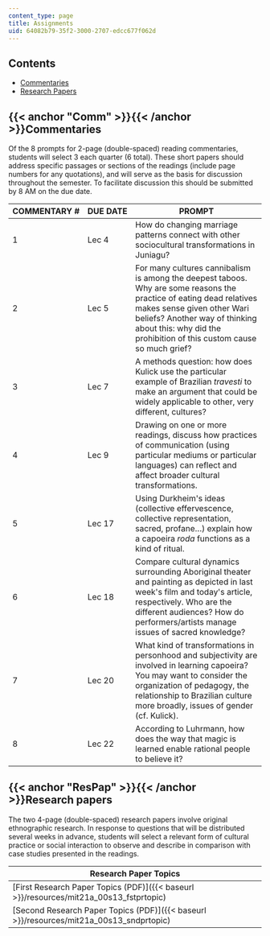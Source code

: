 ```yaml
---
content_type: page
title: Assignments
uid: 64082b79-35f2-3000-2707-edcc677f062d
---
```


Contents
--------

*   [Commentaries](#Comm)
*   [Research Papers](#ResPap)

{{< anchor "Comm" >}}{{< /anchor >}}Commentaries
------------------------------------------------

Of the 8 prompts for 2-page (double-spaced) reading commentaries, students will select 3 each quarter (6 total). These short papers should address specific passages or sections of the readings (include page numbers for any quotations), and will serve as the basis for discussion throughout the semester. To facilitate discussion this should be submitted by 8 AM on the due date.

| COMMENTARY # | DUE DATE | PROMPT |
| --- | --- | --- |
| 1 | Lec 4 | How do changing marriage patterns connect with other sociocultural transformations in Juniagu? |
| 2 | Lec 5 | For many cultures cannibalism is among the deepest taboos. Why are some reasons the practice of eating dead relatives makes sense given other Wari beliefs? Another way of thinking about this: why did the prohibition of this custom cause so much grief? |
| 3 | Lec 7 | A methods question: how does Kulick use the particular example of Brazilian _travesti_ to make an argument that could be widely applicable to other, very different, cultures? |
| 4 | Lec 9 | Drawing on one or more readings, discuss how practices of communication (using particular mediums or particular languages) can reflect and affect broader cultural transformations. |
| 5 | Lec 17 | Using Durkheim's ideas (collective effervescence, collective representation, sacred, profane…) explain how a capoeira _roda_ functions as a kind of ritual. |
| 6 | Lec 18 | Compare cultural dynamics surrounding Aboriginal theater and painting as depicted in last week's film and today's article, respectively. Who are the different audiences? How do performers/artists manage issues of sacred knowledge? |
| 7 | Lec 20 | What kind of transformations in personhood and subjectivity are involved in learning capoeira? You may want to consider the organization of pedagogy, the relationship to Brazilian culture more broadly, issues of gender (cf. Kulick). |
| 8 | Lec 22 | According to Luhrmann, how does the way that magic is learned enable rational people to believe it? 

{{< anchor "ResPap" >}}{{< /anchor >}}Research papers
-----------------------------------------------------

The two 4-page (double-spaced) research papers involve original ethnographic research. In response to questions that will be distributed several weeks in advance, students will select a relevant form of cultural practice or social interaction to observe and describe in comparison with case studies presented in the readings.

| Research Paper Topics |
| --- |
| [First Research Paper Topics (PDF)]({{< baseurl >}}/resources/mit21a_00s13_fstprtopic) |
| [Second Research Paper Topics (PDF)]({{< baseurl >}}/resources/mit21a_00s13_sndprtopic)